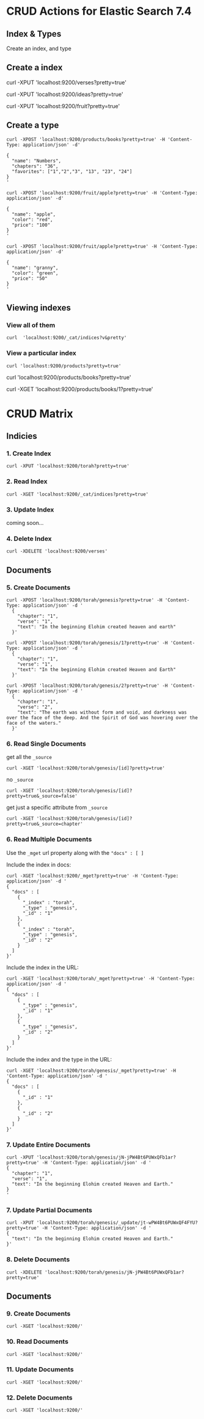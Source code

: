 
# CRUD Actions for Elastic Search 7.4

## Index & Types

Create an index, and type

## Create a index

curl -XPUT 'localhost:9200/verses?pretty=true'

curl -XPUT 'localhost:9200/ideas?pretty=true'

curl -XPUT 'localhost:9200/fruit?pretty=true'


## Create a type

```
curl -XPOST 'localhost:9200/products/books?pretty=true' -H 'Content-Type: application/json' -d'

{
  "name": "Numbers",
  "chapters": "36",
  "favorites": ["1","2","3", "13", "23", "24"]
}
'
```

```
curl -XPOST 'localhost:9200/fruit/apple?pretty=true' -H 'Content-Type: application/json' -d'

{
  "name": "apple",
  "color": "red",
  "price": "100"
}
'
```

```
curl -XPOST 'localhost:9200/fruit/apple?pretty=true' -H 'Content-Type: application/json' -d'

{
  "name": "granny",
  "color": "green",
  "price": "50"
}
'
```

## Viewing indexes

### View all of them
```
curl  'localhost:9200/_cat/indices?v&pretty'
```

### View a particular index

```
curl 'localhost:9200/products?pretty=true'
```


curl 'localhost:9200/products/books?pretty=true'


curl  -XGET 'localhost:9200/products/books/1?pretty=true'



# CRUD Matrix

## Indicies

### 1. Create Index

```
curl -XPUT 'localhost:9200/torah?pretty=true'
```

### 2. Read Index

```
curl -XGET 'localhost:9200/_cat/indices?pretty=true'
```


### 3. Update Index

coming soon...

### 4. Delete Index

```
curl -XDELETE 'localhost:9200/verses'
```


## Documents

### 5. Create Documents

```
curl -XPOST 'localhost:9200/torah/genesis?pretty=true' -H 'Content-Type: application/json' -d '
  {
    "chapter": "1",
    "verse": "1",
    "text": "In the beginning Elohim created heaven and earth"
  }'
```


```
curl -XPOST 'localhost:9200/torah/genesis/1?pretty=true' -H 'Content-Type: application/json' -d '
  {
    "chapter": "1",
    "verse": "1",
    "text": "In the beginning Elohim created Heaven and Earth"
  }'
```


```
curl -XPOST 'localhost:9200/torah/genesis/2?pretty=true' -H 'Content-Type: application/json' -d '
  {
    "chapter": "1",
    "verse": "2",
    "text": "The earth was without form and void, and darkness was over the face of the deep. And the Spirit of God was hovering over the face of the waters."
  }'
```

### 6. Read Single Documents

get all the `_source`
```
curl -XGET 'localhost:9200/torah/genesis/[id]?pretty=true'

```

no `_source`
```
curl -XGET 'localhost:9200/torah/genesis/[id]?pretty=true&_source=false'
```

get just a specific attribute from  `_source`
```
curl -XGET 'localhost:9200/torah/genesis/[id]?pretty=true&_source=chapter'
```

### 6. Read Multiple Documents

Use the `_mget` url property along with the `"docs" : [ ]`

Include the index in docs:

```
curl -XGET 'localhost:9200/_mget?pretty=true' -H 'Content-Type: application/json' -d '
{
  "docs" : [
    {
      "_index" : "torah",
      "_type" : "genesis",
      "_id" : "1"
    },
    {
      "_index" : "torah",
      "_type" : "genesis",
      "_id" : "2"
    }
  ]
}'
```

Include the index in the URL:

```
curl -XGET 'localhost:9200/torah/_mget?pretty=true' -H 'Content-Type: application/json' -d '
{
  "docs" : [
    {
      "_type" : "genesis",
      "_id" : "1"
    },
    {
      "_type" : "genesis",
      "_id" : "2"
    }
  ]
}'
```

Include the index and the type in the URL:

```
curl -XGET 'localhost:9200/torah/genesis/_mget?pretty=true' -H 'Content-Type: application/json' -d '
{
  "docs" : [
    {
      "_id" : "1"
    },
    {
      "_id" : "2"
    }
  ]
}'
```

### 7. Update Entire Documents

```
curl -XPUT 'localhost:9200/torah/genesis/jN-jPW4Bt6PUWxQFb1ar?pretty=true' -H 'Content-Type: application/json' -d '
{
  "chapter": "1",
  "verse": "1",
  "text": "In the beginning Elohim created Heaven and Earth."
}
'
```

### 7. Update Partial Documents

```
curl -XPUT 'localhost:9200/torah/genesis/_update/jt-wPW4Bt6PUWxQF4FYU?pretty=true' -H 'Content-Type: application/json' -d '
{
  "text": "In the beginning Elohim created Heaven and Earth."
}'
```

### 8. Delete Documents

```
curl -XDELETE 'localhost:9200/torah/genesis/jN-jPW4Bt6PUWxQFb1ar?pretty=true'
```

## Documents

### 9. Create Documents

```
curl -XGET 'localhost:9200/'
```

### 10. Read Documents

```
curl -XGET 'localhost:9200/'
```


### 11. Update Documents

```
curl -XGET 'localhost:9200/'
```

### 12. Delete Documents

```
curl -XGET 'localhost:9200/'
```